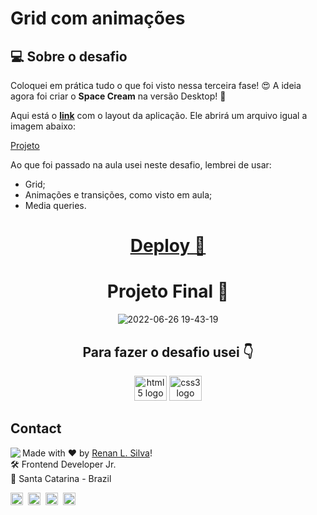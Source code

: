 # Grid com animações

## 💻 Sobre o desafio

Coloquei em prática tudo o que foi visto nessa terceira fase! 😍
A ideia agora foi criar o **Space Cream** na versão Desktop! 🚀

Aqui está o [**link**](https://www.figma.com/file/pddZCuQIRLjk5dEHQ4L4YR/Stage-03---Grid-com-anima%C3%A7%C3%B5es/duplicate) com o layout da aplicação. Ele abrirá um arquivo igual a imagem abaixo:

[Projeto](https://www.figma.com/embed?embed_host=notion&url=https%3A%2F%2Fwww.figma.com%2Ffile%2FpddZCuQIRLjk5dEHQ4L4YR%2FStage-03---Grid-com-anima%25C3%25A7%25C3%25B5es%3Fnode-id%3D0%253A1)

Ao que foi passado na aula usei neste desafio, lembrei de usar:

- Grid;
- Animações e transições, como visto em aula;
- Media queries.

<div align="center">

<a href="https://renyzeraa.github.io/rocketseat-explorer/Stage03/Challenge3" target="_blank" > <h1> Deploy **🚀** </h1></a>

# Projeto Final 🤩

![2022-06-26 19-43-19](https://user-images.githubusercontent.com/101990719/175839223-862811c8-ebdb-4f26-b5b4-f6e583662a2e.gif)

<h2 align="center">Para fazer o desafio usei 👇</h2>

  <img src="https://cdn.jsdelivr.net/gh/devicons/devicon/icons/html5/html5-original.svg" height="40" width="52" alt="html5 logo"  />
  <img src="https://cdn.jsdelivr.net/gh/devicons/devicon/icons/css3/css3-original.svg" height="40" width="52" alt="css3 logo"  />
 
</div>

## Contact

<img align="left" src="https://avatars.githubusercontent.com/renyzeraa?size=100">

Made with ❤️ by [Renan L. Silva](https://github.com/renyzeraa)! <br>
🛠 Frontend Developer Jr. <br>
📍 Santa Catarina - Brazil <br>

<a href="https://www.linkedin.com/in/renyzeraa" target="_blank"><img src="https://img.shields.io/badge/LinkedIn-0077B5?style=flat&logo=linkedin&logoColor=white" alt="LinkedIn Badge" height="20"></a>&nbsp;
<a href="mailto:renansilvaytb@gmail.com" target="_blank"><img src="https://img.shields.io/badge/Gmail-D14836?style=flat&logo=gmail&logoColor=white" alt="Gmail Badge" height="20"></a>&nbsp;
<a href="#"><img src="https://img.shields.io/badge/Discord-%237289DA.svg?logo=discord&logoColor=white" title="renan_s#7826" alt="Discord Badge" height="20"></a>&nbsp;
<a href="https://www.github.com/renyzeraa" target="_blank"><img src="https://img.shields.io/badge/GitHub-100000?style=flat&logo=github&logoColor=white" alt="GitHub Badge" height="20"></a>&nbsp;

<br clear="left"/>
